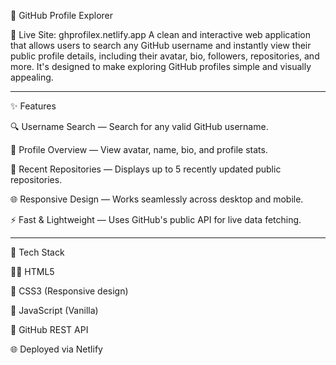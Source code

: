 🧠 GitHub Profile Explorer

🔗 Live Site: ghprofilex.netlify.app
A clean and interactive web application that allows users to search any GitHub username and instantly view their public profile details, including their avatar, bio, followers, repositories, and more. It's designed to make exploring GitHub profiles simple and visually appealing.

____________________________________________________________________________________________________________

✨ Features

🔍 Username Search — Search for any valid GitHub username.

👤 Profile Overview — View avatar, name, bio, and profile stats.

📁 Recent Repositories — Displays up to 5 recently updated public repositories.

🌐 Responsive Design — Works seamlessly across desktop and mobile.

⚡ Fast & Lightweight — Uses GitHub's public API for live data fetching.

____________________________________________________________________________________________________________

🚀 Tech Stack

🧑‍💻 HTML5

🎨 CSS3 (Responsive design)

🧠 JavaScript (Vanilla)

📡 GitHub REST API

🌐 Deployed via Netlify





